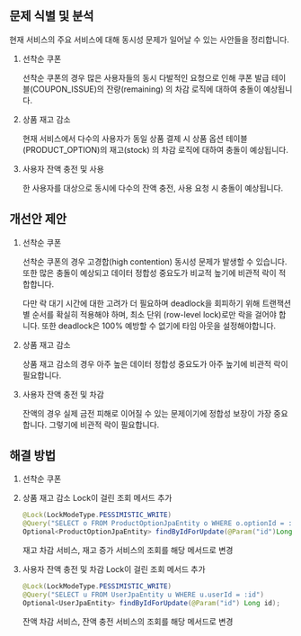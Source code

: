 ## 문제 식별 및 분석

현재 서비스의 주요 서비스에 대해 동시성 문제가 일어날 수 있는 사안들을 정리합니다.

1. 선착순 쿠폰

   선착순 쿠폰의 경우 많은 사용자들의 동시 다발적인 요청으로 인해 쿠폰 발급 테이블(COUPON_ISSUE)의 잔량(remaining) 의 차감 로직에 대하여 충돌이 예상됩니다.

2. 상품 재고 감소

   현재 서비스에서 다수의 사용자가 동일 상품 결제 시 상품 옵션 테이블(PRODUCT_OPTION)의 재고(stock) 의 차감 로직에 대하여 충돌이 예상됩니다.

3. 사용자 잔액 충전 및 사용

   한 사용자를 대상으로 동시에 다수의 잔액 충전, 사용 요청 시 충돌이 예상됩니다.


## 개선안 제안

1. 선착순 쿠폰

   선착순 쿠폰의 경우 고경합(high contention) 동시성 문제가 발생할 수 있습니다. 또한 많은 충돌이 예상되고 데이터 정합성 중요도가 비교적 높기에 비관적 락이 적합합니다.

   다만 락 대기 시간에 대한 고려가 더 필요하며 deadlock을 회피하기 위해 트랜잭션별 순서를 확실히 적용해야 하며, 최소 단위 (row-level lock)로만 락을 걸어야 합니다. 또한 deadlock은 100% 예방할 수 없기에 타임 아웃을 설정해야합니다.

2. 상품 재고 감소

   상품 재고 감소의 경우 아주 높은 데이터 정합성 중요도가 아주 높기에 비관적 락이 필요합니다.

3. 사용자 잔액 충전 및 차감

   잔액의 경우 실제 금전 피해로 이어질 수 있는 문제이기에 정합성 보장이 가장 중요합니다. 그렇기에 비관적 락이 필요합니다.


## 해결 방법

1. 선착순 쿠폰
   

2. 상품 재고 감소
   Lock이 걸린 조회 메서드 추가

    ```java
    @Lock(LockModeType.PESSIMISTIC_WRITE)
    @Query("SELECT o FROM ProductOptionJpaEntity o WHERE o.optionId = :id")
    Optional<ProductOptionJpaEntity> findByIdForUpdate(@Param("id")Long id);
    ```

   재고 차감 서비스, 재고 증가 서비스의 조회를 해당 메서드로 변경

3. 사용자 잔액 충전 및 차감
   Lock이 걸린 조회 메서드 추가

    ```java
    @Lock(LockModeType.PESSIMISTIC_WRITE)
    @Query("SELECT u FROM UserJpaEntity u WHERE u.userId = :id")
    Optional<UserJpaEntity> findByIdForUpdate(@Param("id") Long id);
    ```

   잔액 차감 서비스, 잔액 충전 서비스의 조회를 해당 메서드로 변경